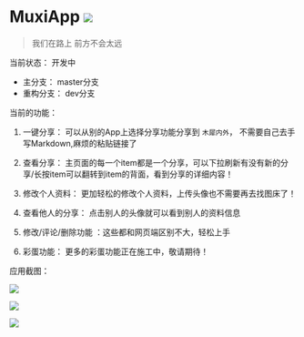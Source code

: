 # MuxiApp ![](https://camo.githubusercontent.com/9b0de4db5d5f7c07ac73ad64aa5a4cc409bc17b4/687474703a2f2f6d75786973747564696f2e636f6d2f7374617469632f696d616765732f66617669636f6e2f66617669636f6e2d33327833322e706e67)

>我们在路上 前方不会太远

当前状态： 开发中
- 主分支： master分支
- 重构分支： dev分支


当前的功能：

1. 一键分享：      可以从别的App上选择分享功能分享到 ``木犀内外``， 不需要自己去手写Markdown,麻烦的粘贴链接了

2. 查看分享：      主页面的每一个item都是一个分享，可以下拉刷新有没有新的分享/长按item可以翻转到item的背面，看到分享的详细内容！

3. 修改个人资料：   更加轻松的修改个人资料，上传头像也不需要再去找图床了！

4. 查看他人的分享： 点击别人的头像就可以看到别人的资料信息

5. 修改/评论/删除功能 ：这些都和网页端区别不大，轻松上手

6. 彩蛋功能：      更多的彩蛋功能正在施工中，敬请期待！

应用截图：

![](http://ww4.sinaimg.cn/large/0060lm7Tgy1fiyjcmjttpj30f00qo0t5.jpg)

![](http://ww4.sinaimg.cn/large/0060lm7Tgy1fiyjd8rm30j30f00qojsa.jpg)

![](http://ww2.sinaimg.cn/large/0060lm7Tgy1fiyjdjd7c9j30f00qodgx.jpg)
